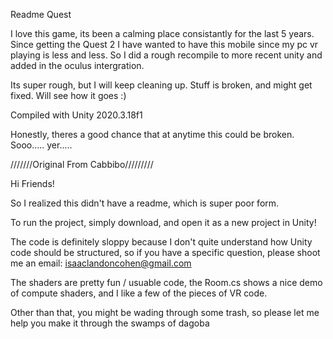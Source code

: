 Readme Quest

I love this game, its been a calming place consistantly for the last 5 years. Since getting the Quest 2 I have 
wanted to have this mobile since my pc vr playing is less and less. So I did a rough recompile to more recent unity 
and added in the oculus intergration. 

Its super rough, but I will keep cleaning up. Stuff is broken, and might get fixed. Will see how it goes :) 

Compiled with Unity 2020.3.18f1

Honestly, theres a good chance that at anytime this could be broken. Sooo..... yer.....


///////Original From Cabbibo/////////

Hi Friends!

So I realized this didn't have a readme, which is super poor form.

To run the project, simply download, and open it as a new project in Unity!

The code is definitely sloppy because I don't quite understand how 
Unity code should be structured, so if you have a specific question, 
please shoot me an email: isaaclandoncohen@gmail.com

The shaders are pretty fun / usuable code, the Room.cs shows a nice 
demo of compute shaders, and I like a few of the pieces of VR code.

Other than that, you might be wading through some trash, so please
let me help you make it through the swamps of dagoba
